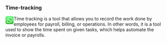 ### Time-tracking
<img align="left" title="Karam Alhamoud | Whatsapp" width="26px" src="https://github.com/karamalhamoud/karamalhamoud/raw/main/wa.png" />


Time tracking is a tool that allows you to record the work done by employees for payroll, billing, or operations. In other words, it is a tool used to show the time spent on given tasks, which helps automate the invoice or payrolls.
